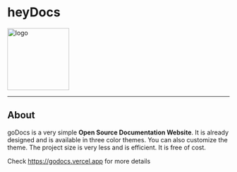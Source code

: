 <h1>heyDocs</h1>
<img src="https://user-images.githubusercontent.com/76860203/194856445-d749cefc-c014-4919-941c-e335c8b0a4b5.png" alt="logo" height="140px"/>
<hr>
<h2>About</h2>
<p>
  goDocs is a very simple <b>Open Source Documentation Website</b>. It is already designed and is available in three color themes. You can also customize the theme. The project size is very less and is efficient. It is free of cost.
</p>
Check <a href="https://godocs.vercel.app">https://godocs.vercel.app</a> for more details

